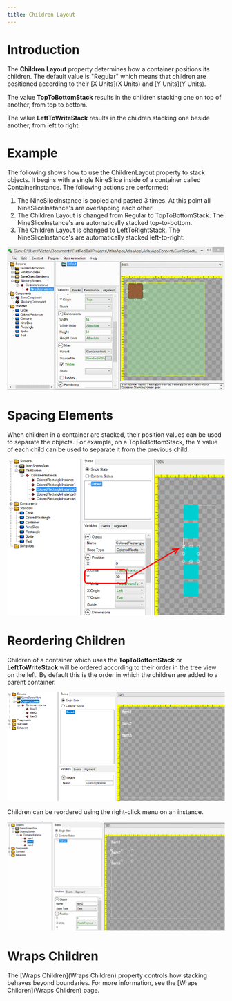 ```yaml
---
title: Children Layout
---
```


# Introduction 

The **Children Layout** property determines how a container positions its children. The default value is "Regular" which means that children are positioned according to their [X Units](X Units) and [Y Units](Y Units).

The value **TopToBottomStack** results in the children stacking one on top of another, from top to bottom.

The value **LeftToWriteStack** results in the children stacking one beside another, from left to right.

# Example

The following shows how to use the ChildrenLayout property to stack objects. It begins with a single NineSlice inside of a container called ContainerInstance. The following actions are performed:

1. The NineSliceInstance is copied and pasted 3 times. At this point all NineSliceInstance's are overlapping each other
1. The Children Layout is changed from Regular to TopToBottomStack. The NineSliceInstance's are automatically stacked top-to-bottom.
1. The Children Layout is changed to LeftToRightStack. The NineSliceInstance's are automatically stacked left-to-right.

![](ChildrenLayoutGum.gif)

# Spacing Elements
When children in a container are stacked, their position values can be used to separate the objects. For example, on a TopToBottomStack, the Y value of each child can be used to separate it from the previous child.

![](GapInStack.png)

# Reordering Children

Children of a container which uses the **TopToBottomStack** or **LeftToWriteStack** will be ordered according to their order in the tree view on the left. By default this is the order in which the children are added to a parent container.

![](GumOrdering1.png)

Children can be reordered using the right-click menu on an instance.

![](ReorderStackedChildren.gif)

# Wraps Children

The [Wraps Children](Wraps Children) property controls how stacking behaves beyond boundaries. For more information, see the [Wraps Children](Wraps Children) page.
